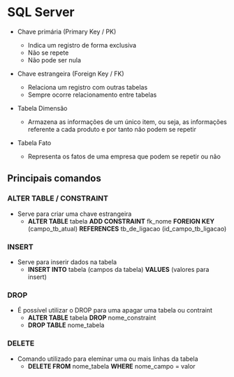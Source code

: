 # SQL Server

- Chave primária (Primary Key / PK)
  - Indica um registro de forma exclusiva
  - Não se repete
  - Não pode ser nula
  
- Chave estrangeira  (Foreign Key / FK)
  - Relaciona um registro com outras tabelas
  - Sempre ocorre relacionamento entre tabelas

- Tabela Dimensão
  - Armazena as informações de um único item, ou seja, as informações referente a cada produto e por tanto não podem se repetir

- Tabela Fato
  - Representa os fatos de uma empresa que podem se repetir ou não

## Principais comandos

### ALTER TABLE / CONSTRAINT
- Serve para criar uma chave estrangeira
  - **ALTER TABLE** tabela **ADD CONSTRAINT** fk_nome **FOREIGN KEY** (campo_tb_atual) **REFERENCES** tb_de_ligacao (id_campo_tb_ligacao)
### INSERT
- Serve para inserir dados na tabela
  - **INSERT INTO** tabela (campos da tabela) **VALUES** (valores para insert)
### DROP
- É possível utilizar o DROP para uma apagar uma tabela ou contraint
  - **ALTER TABLE** tabela **DROP** nome_constraint
  - **DROP TABLE** nome_tabela
### DELETE
  - Comando utilizado para eleminar uma ou mais linhas da tabela
    - **DELETE FROM** nome_tabela **WHERE** nome_campo = valor
  
